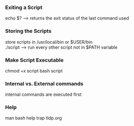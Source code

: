 ### Exiting a Script
echo $? --> returns the exit status of the last command used

### Storing the Scripts
store scripts in /usr/local/bin or $USER/bin <br />
./script --> run every other script not in $PATH variable

### Make Script Executable
chmod +x script
bash script

### Internal vs. External commands
internal commands are executed first

### Help
man bash
help trap
tldp.org
